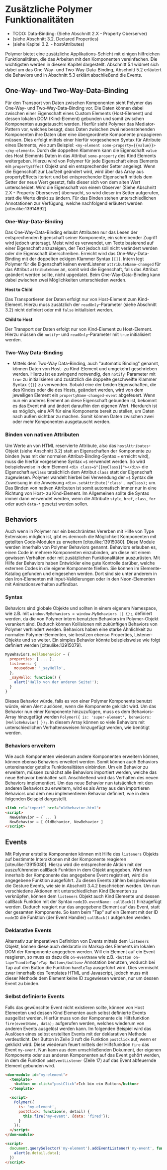 # Zusätzliche Polymer Funktionalitäten

- TODO: Data-Binding: (Siehe Abschnitt 2.X - Property Oberserver)
- (siehe Abschnitt 3.2. Declared Properties)
- (siehe Kapitel 3.2. - hostAttributes)

Polymer bietet eine zusätzliche Applikations-Schicht mit einigen hilfreichen Funktionalitäten, die das Arbeiten mit den Komponenten vereinfachen. Die wichtigsten werden in diesem Kapitel dargestellt. Abschnitt 5.1 widmet sich dabei um das One-Way- und Two-Way-Data-Binding, Abschnitt 5.2 erläutert die Behaviors und in Abschnitt 5.3 erklärt abschließend die Events.


## One-Way- und Two-Way-Data-Binding

Für den Transport von Daten zwischen Komponenten sieht Polymer das One-Way- und Two-Way-Data-Binding vor. Die Daten können dabei zwischen einer Eigenschaft eines Custom Elements (Host-Element) und dessen lokalen DOM (Kind-Element) gebunden und somit zwischen Komponenten ausgetauscht werden. Hierfür sieht Polymer das Mediator-Pattern vor, welches besagt, dass Daten zwischen zwei nebenstehenden Komponenten ihre Daten über eine übergeordnete Komponente propagieren müssen. Dies erfolgt mittels einer hierfür vorgesehenen Syntax für Attribute eines Elements, wie zum Beispiel: `<my-element some-property={{value}}></my-element>`. Durch die doppelten Klammern kann die Eigenschaft `value` des Host Elements Daten in das Attribut `some-property` des Kind Elements weitergeben. Hierzu wird von Polymer für jede Eigenschaft eines Elements ein `propertyEffect` Objekt und ein entsprechender Setter angelegt. Wenn die Eigenschaft zur Laufzeit geändert wird, wird über das Array aus propertyEffects iteriert und bei entsprechender Eigenschaft mittels dem Setter der neue Wert gesetzt, falls dieser sich von dem alten Wert unterscheidet. Wird die Eigenschaft von einem Observer (Siehe Abschnitt 2.X - Property Oberserver) überwacht, so wird dieser im Setter aufgerufen, statt die Werte direkt zu ändern. Für das Binden stehen unterschiedlichen Annotationen zur Verfügung, welche nachfolgend erläutert werden [citeulike:13914892].


### One-Way-Data-Binding

Das One-Way-Data-Binding erlaubt Attributen nur das Lesen der entsprechenden Eigenschaft seiner Komponente, ein schreibender Zugriff wird jedoch untersagt. Meist wird es verwendet, um Texte basierend auf einer Eigenschaft anzuzeigen, der Text jedoch soll nicht verändert werden oder die Eigenschaft überschreiben. Erreicht wird das One-Way-Data-Binding mit der doppelten eckigen Klammer Syntax `[[]]`. Intern legt Polymer für die Eigenschaft keinen eventListener `attributeName-changed` für das Attribut `attributeName` an, somit wird die Eigenschaft, falls das Attribut geändert werden sollte, nicht upgedatet. Beim One-Way-Data-Binding kann dabei zwischen zwei Möglichkeiten unterschieden werden.

**Host to Child**

Das Transportieren der Daten erfolgt nur von Host-Element zum Kind-Element. Hierzu muss zusätzlich der `readOnly`-Parameter (siehe Abschnitt 3.2) nicht definiert oder mit `false` initialisiert werden.

**Child to Host**

Der Transport der Daten erfolgt nur von Kind-Element zu Host-Element. Hierzu müssen die `notify`- und `readOnly`-Parameter mit `true` initialisiert werden.


### Two-Way Data-Binding

* Mittels dem Two-Way Data-Binding, auch "automatic Binding" genannt, können Daten von Host- zu Kind-Element und umgekehrt geschrieben werden. Hierzu ist es zwingend notwendig, den `notify`-Parameter mit `true` zu initialisieren und zusätzlich die doppelte geschweifte Klammer Syntax `{{}}` zu verwenden. Sobald eine der beiden Eigenschaften, die des Kindes oder die des Hosts, geändert werden, wird von dem jeweiligen Element ein `propertyName-changed-event` abgefeuert. Wenn nun ein anderes Element an diese Eigenschaft gebunden ist, bekommt es das Event mit und ändert daraufhin den eigenen Wert. Hierdurch ist es möglich, eine API für eine Komponente bereit zu stellen, um Daten nach außen sichtbar zu machen. Somit können Daten zwischen zwei oder mehr Komponenten ausgetauscht werden.


### Binden von nativen Attributen

Um Werte an von HTML reservierte Attribute, also das `hostAttributes`-Objekt (siehe Anschnitt 3.2) statt an Eigenschaften der Komponente zu binden (was mit der normalen Attribut-Binding-Syntax `=` erreicht wird), muss die hierfür vorgesehene Syntax `=$` verwendet werden. So wird beispielsweise in dem Element `<div class=$"{{myClass}}"></div>` die Eigenschaft `myClass` tatsächlich dem Attribut `class` statt der Eigenschaft zugewiesen. Polymer wandelt hierbei bei Verwendung der `=$` Syntax die Zuweisung in die Anweisung `<div>.setAttribute('class', myClass);` um. Das Binden von nativen Attributen ist somit automatisch immer nur in eine Richtung von Host- zu Kind-Element. Im Allgemeinen sollte die Syntax immer dann verwendet werden, wenn die Attribute `style`, `href`, `class`, `for` oder auch `data-*` gesetzt werden sollen.


## Behaviors

Auch wenn in Polymer nur ein beschränktes Vererben mit Hilfe von Type Extensions möglich ist, gibt es dennoch die Möglichkeit Komponenten mit geteilten Code-Modulen zu erweitern [citeulike:13915080]. Diese Module werden innerhalb von Polymer Behaviors genannt. Behaviors erlauben es, einen Code in mehrere Komponenten einzubinden, um diese mit einem gewissen Verhalten oder mit zusätzlichen Funktionalitäten auszurüsten. Mit Hilfe der Behaviors haben Entwickler eine gute Kontrolle darüber, welche externen Codes in die eigene Komponente fließen. Sie können im Elemente-Katalog gefunden und eingesehen werden. Dort sind sie unter anderem in den Iron-Elementen mit Input-Validierungen oder in den Neon-Elementen mit Animationsverhalten auffindbar.


### Syntax

Behaviors sind globale Objekte und sollten in einem eigenem Namespace, wie z.B. mit `window.MyBehaviors = window.MyBehaviors || {};`, definiert werden, da die von Polymer intern benutzten Behaviors im Polymer-Objekt verankert sind. Dadurch können Kollisionen mit zukünftigen Behaviors von Polymer verhindert werden. 
Behaviors haben eine starke Ähnlichkeit zu normalen Polymer-Elementen, sie besitzen ebenso Properties, Listener-Objekte und so weiter. Ein simples Behavior könnte beispielsweise wie folgt definiert werden [citeulike:13915079].

```javascript
MyBehaviors.HelloBehavior = {
  properties: { ... },
  listeners: {
    mousedown: '_sayHello',
  },
  _sayHello: function() {
    alert('Hallo von der anderen Seite!');
  }
}
```

Dieses Behavior würde, falls es von einer Polymer Komponente benutzt würde, einen Alert auslösen, wenn die Komponente geklickt wird. Um das Behavior nun einer Komponente hinzuzufügen, muss es dem Behaviors-Array hinzugefügt werden `Polymer({ is: 'super-element', behaviors: [HelloBehavior] });`. In diesem Array können so viele Behaviors mit unterschiedlichen Verhaltensweisen hinzugefügt werden, wie benötigt werden.


### Behaviors erweitern

Wie auch Komponenten wiederum andere Komponenten erweitern können, können ebenso Behaviors erweitert werden. Somit können auch Behaviors untereinander geteilte Funktionalitäten einbinden. Um ein Behavior zu erweitern, müssen zunächst alle Behaviors importiert werden, welche das neue Behavior beinhalten soll. Anschließend wird das Verhalten des neuen Behaviors implementiert. Um das neue Behavior nun tatsächlich mit den anderen Behaviors zu erweitern, wird es als Array aus den importieren Behaviors und dem neu implementieren Behavior definiert, wie in dem folgenden Beispiel dargestellt.

```html
<link rel="import" href="oldbehavior.html">
<script>
  NewBehavior = { ... }
  NewBehavior = [ OldBehavior, NewBehavior ]
</script>
```


## Events

Mit Polymer erstellte Komponenten können mit Hilfe des `listeners` Objekts auf bestimmte Interaktionen mit der Komponente reagieren [citeulike:13915080]. Hierzu wird die entsprechende Aktion mit der auszuführenden callBack Funktion in dem Objekt angegeben. Wird nun innerhalb der Komponente das angegebene Event registriert, wird die angegebene Funktion ausgeführt. Zu diesen Events zählen beispielsweise die Gesture Events, wie sie in Abschnitt 3.4.2 beschrieben werden. Um nun verschiedene Aktionen mit unterschiedlichen Kind Elementen zu verknüpfen, können dem `listeners` Objekt auch Kind Elemente und dessen callBack Funktion mit der Syntax `nodeID.eventName: callBack()` hinzugefügt werden. Dadurch reagiert nur das angegebene Element auf das Event, statt der gesamten Komponente. So kann beim "Tap" auf ein Element mit der ID `nodeID` die Funktion (der Event Handler) `callBack()` aufgerufen werden.


### Deklarative Events

Alternativ zur imperativen Definition von Events mittels dem `listeners` Objekt, können diese auch deklarativ im Markup des Elements im lokalen DOM der Komponente angegeben werden. Will ein Element auf ein Event reagieren, so muss es dazu die `on-eventName` wie z.B. `<button on-tap="handleTap">Tap Button</button>` Annotation benutzen, wodurch bei Tap auf den Button die Funktion `handleTap` ausgeführt wird. Dies vermischt zwar innerhalb des Templates HTML und Javascript, jedoch muss mit dieser Methode dem Element keine ID zugewiesen werden, nur um dessen Event zu binden.


### Selbst definierte Events

Falls das gewünschte Event nicht existieren sollte, können von Host Elementen und dessen Kind Elementen auch selbst definierte Events ausgelöst werden. Hierfür muss von der Komponente die Hilfsfunktion `fire(eventName, data);` aufgerufen werden, welches wiederum von anderen Events ausgelöst werden kann. Im folgenden Beispiel wird das Auslösen eines selbst erstellten Events mit der deklarativen Methode verdeutlicht. Der Button in Zeile 3 ruft die Funktion `postClick` auf, wenn er geklickt wird. Diese wiederum feuert mittels der Hilfsfunktion `fire` das Event `my-event`. Nun kann aus dem umschließenden Dokument, der eigenen Komponente oder aus anderen Komponenten auf das Event gehört werden, in dem die Funktion `addEventListener` (Zeile 17) auf das Event abfeuernde Element gebunden wird.

```html
<dom-module id="my-element">
  <template>
    <button on-click="postClick">Ich bin ein Button</button>
  </template>

  <script>
    Polymer({
      is: 'my-element',
      postClick: function(e, detail) {
        this.fire('my-event', {data: 'fired'});
      }
    });
  </script>
</dom-module>

<script>
  document.querySelector('my-element').addEventListener('my-event', function (e) {
    alert(e.detail.data);
  })
</script>
```

